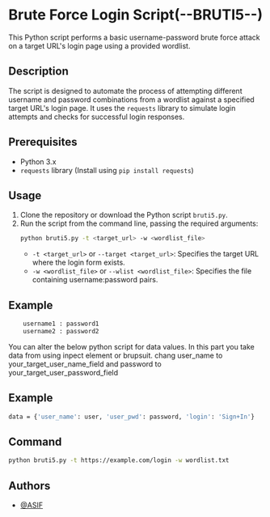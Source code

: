 
# Brute Force Login Script(--BRUTI5--)

This Python script performs a basic username-password brute force attack on a target URL's login page using a provided wordlist.

## Description

The script is designed to automate the process of attempting different username and password combinations from a wordlist against a specified target URL's login page. It uses the `requests` library to simulate login attempts and checks for successful login responses.

## Prerequisites

- Python 3.x
- `requests` library (Install using `pip install requests`)

## Usage

1. Clone the repository or download the Python script `bruti5.py`.
2. Run the script from the command line, passing the required arguments:
    ```bash
    python bruti5.py -t <target_url> -w <wordlist_file>
    ```
    - `-t <target_url>` or `--target <target_url>`: Specifies the target URL where the login form exists.
    - `-w <wordlist_file>` or `--wlist <wordlist_file>`: Specifies the file containing username:password pairs.
## Example 
```bash 
    username1 : password1
    username2 : password2
  ```

You can alter the below python script for data  values. In this part you take data from using inpect element or brupsuit.
chang user_name to your_target_user_name_field and password to your_target_user_password_field
## Example 
```bash 
data = {'user_name': user, 'user_pwd': password, 'login': 'Sign+In'}
  ```
## Command

```bash
python bruti5.py -t https://example.com/login -w wordlist.txt
```
## Authors

- [@ASIF](https://github.com/asif-cods)

